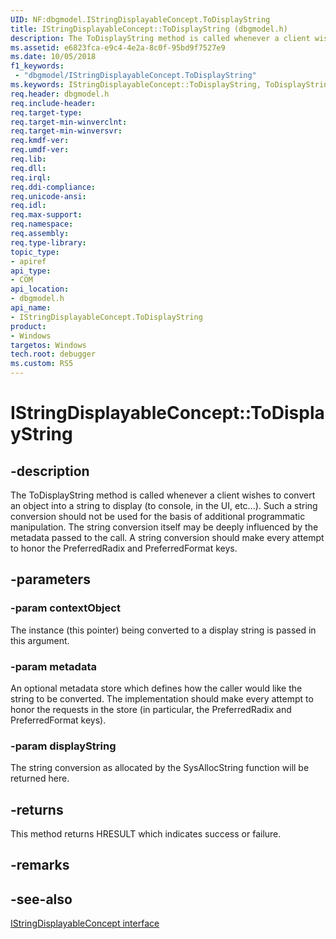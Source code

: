 ```yaml
---
UID: NF:dbgmodel.IStringDisplayableConcept.ToDisplayString
title: IStringDisplayableConcept::ToDisplayString (dbgmodel.h)
description: The ToDisplayString method is called whenever a client wishes to convert an object into a string to display (to console, in the UI, etc...).
ms.assetid: e6823fca-e9c4-4e2a-8c0f-95bd9f7527e9
ms.date: 10/05/2018
f1_keywords:
 - "dbgmodel/IStringDisplayableConcept.ToDisplayString"
ms.keywords: IStringDisplayableConcept::ToDisplayString, ToDisplayString, IStringDisplayableConcept.ToDisplayString, IStringDisplayableConcept::ToDisplayString, IStringDisplayableConcept.ToDisplayString
req.header: dbgmodel.h
req.include-header:
req.target-type:
req.target-min-winverclnt:
req.target-min-winversvr:
req.kmdf-ver:
req.umdf-ver:
req.lib:
req.dll:
req.irql: 
req.ddi-compliance:
req.unicode-ansi:
req.idl:
req.max-support:
req.namespace:
req.assembly:
req.type-library: 
topic_type: 
- apiref
api_type: 
- COM
api_location: 
- dbgmodel.h
api_name: 
- IStringDisplayableConcept.ToDisplayString
product:
- Windows
targetos: Windows
tech.root: debugger
ms.custom: RS5
---
```


# IStringDisplayableConcept::ToDisplayString


## -description

The ToDisplayString method is called whenever a client wishes to convert an object into a string to display (to console, in the UI, etc...). Such a string conversion should not be used for the basis of additional programmatic manipulation. The string conversion itself may be deeply influenced by the metadata passed to the call. A string conversion should make every attempt to honor the PreferredRadix and PreferredFormat keys. 

## -parameters

### -param contextObject
The instance (this pointer) being converted to a display string is passed in this argument.

### -param metadata
An optional metadata store which defines how the caller would like the string to be converted. The implementation should make every attempt to honor the requests in the store (in particular, the PreferredRadix and PreferredFormat keys).

### -param displayString
The string conversion as allocated by the SysAllocString function will be returned here.


## -returns
This method returns HRESULT which indicates success or failure.

## -remarks

## -see-also

[IStringDisplayableConcept interface](nn-dbgmodel-istringdisplayableconcept.md)

